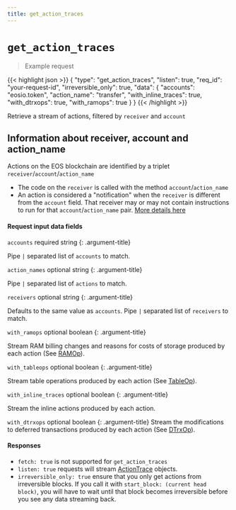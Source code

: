 ```yaml
---
title: get_action_traces
---
```


# `get_action_traces`

> Example request

{{< highlight json >}}
{
  "type": "get_action_traces",
  "listen": true,
  "req_id": "your-request-id",
  "irreversible_only": true,
  "data": {
    "accounts": "eosio.token",
    "action_name": "transfer",
    "with_inline_traces": true,
    "with_dtrxops": true,
    "with_ramops": true
  }
}
{{< /highlight >}}

Retrieve a stream of actions, filtered by `receiver` and `account`

## Information about receiver, account and action_name
Actions on the EOS blockchain are identified by a triplet `receiver`/`account`/`action_name`
* The code on the `receiver` is called with the method `account`/`action_name`
* An action is considered a "notification" when the `receiver` is different from the `account` field. That receiver may or may not contain instructions to run for that `account`/`action_name` pair.
[More details here](https://developers.eos.io/eosio-cpp/docs/communication-model#section-action-handlers-and-action-apply-context)

#### Request input data fields

`accounts` required string
{: .argument-title}

Pipe <code>&#124;</code> separated list of `accounts` to match.

<div class="argument-separator"></div>

`action_names` optional string
{: .argument-title}

Pipe <code>&#124;</code> separated list of `actions` to match.

<div class="argument-separator"></div>

`receivers` optional string
{: .argument-title}

Defaults to the same value as `accounts`. Pipe <code>&#124;</code> separated list of `receivers` to match.

<div class="argument-separator"></div>

`with_ramops` optional boolean
{: .argument-title}

Stream RAM billing changes and reasons for costs of storage produced by each action (See [RAMOp](#type-RAMOp)).

<div class="argument-separator"></div>

`with_tableops` optional boolean
{: .argument-title}

Stream table operations produced by each action (See [TableOp](#type-TableOp)).

<div class="argument-separator"></div>

`with_inline_traces` optional boolean
{: .argument-title}

Stream the inline actions produced by each action.

<div class="argument-separator"></div>

`with_dtrxops` optional boolean
{: .argument-title}
Stream the modifications to deferred transactions produced by each action (See [DTrxOp](#type-DTrxOp)).

<!--
`with_dbops` | boolean | optional |  Stream changes to the database tables produced by each action.
-->

#### Responses

* `fetch: true` is not supported for `get_action_traces`
* `listen: true` requests will stream [ActionTrace](#type-ActionTrace) objects.
* `irreversible_only: true` ensure that you only get actions from irreversible blocks. If you call it with `start_block: (current head block)`, you will have to wait until that block becomes irreversible before you see any data streaming back.
